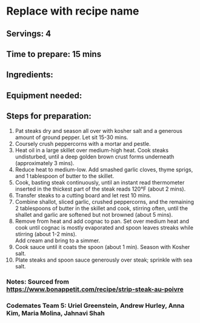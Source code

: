 # Replace with recipe name

## Servings: 4

## Time to prepare: 15 mins

## Ingredients:


## Equipment needed:


## Steps for preparation:

1.   Pat steaks dry and season all over with kosher salt and a generous amount of ground pepper.  Let sit 15-30 mins. 
2.   Coursely crush peppercorns with a mortar and pestle.
3.   Heat oil in a large skillet over medium-high heat.  Cook steaks undisturbed, until a deep golden brown crust forms underneath (approximately 3 mins).
4.   Reduce heat to medium-low.  Add smashed garlic cloves, thyme sprigs, and 1 tablespoon of butter to the skillet.
5.   Cook, basting steak continuously, until an instant read thermometer inserted in the thickest part of the steak reads 120°F (about 2 mins).
6.   Transfer steaks to a cutting board and let rest 10 mins.
7.   Combine shallot, sliced garlic, crushed peppercorns, and the remaining 2 tablespoons of butter in the skillet and cook, stirring often, until the shallet and garlic 
     are softened but not browned (about 5 mins).
8.   Remove from heat and add cognac to pan.  Set over medium heat and cook until cognac is mostly evaporated and spoon leaves streaks while stirring (about 1-2 mins).  
     Add cream and bring to a simmer.
9.   Cook sauce until it coats the spoon (about 1 min).  Season with Kosher salt.
10.  Plate steaks and spoon sauce generously over steak; sprinkle with sea salt. 


### Notes: Sourced from https://www.bonappetit.com/recipe/strip-steak-au-poivre



### Codemates Team 5: Uriel Greenstein, Andrew Hurley, Anna Kim, Maria Molina, Jahnavi Shah
